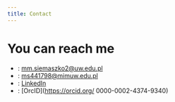 ```yaml
---
title: Contact
---
```


# You can reach me 

- <i class="fa-solid fa-envelope"></i>: mm.siemaszko2@uw.edu.pl
- <i class="fa-solid fa-envelope"></i>: ms441798@mimuw.edu.pl
- <i class="fa-brands fa-linkedin"></i>: [LinkedIn](https://www.linkedin.com/in/micha%C5%82-siemaszko-64007b205/)
- <i class="fa-brands fa-orcid"></i>: [OrcID](https://orcid.org/
0000-0002-4374-9340)

